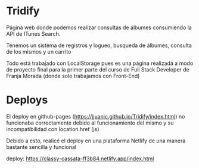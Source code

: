 # Tridify

Página web donde podemos realizar consultas de álbumes consumiendo la API de ITunes Search.

Tenemos un sistema de registros y logueo, busqueda de álbumes, consulta de los mismos y un carrito

Todo está trabajado con LocalStorage pues es una página realizada a modo de proyecto final para la primer parte del curso de Full Stack Developer de Franja Morada (donde solo trabajamos con Front-End)

# Deploys
El deploy en github-pages (https://jjuanic.github.io/Tridify/index.html) no funcionaba correctamente debido al funcionamiento del mismo y su incompatibilidad con location.href (js)

Debido a esto, realicé el deploy en una plataforma Netlify de una manera bastante sencilla y funcional

deploy: https://classy-cassata-ff3b84.netlify.app/index.html


